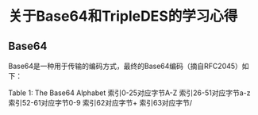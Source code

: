 ﻿# 关于Base64和TripleDES的学习心得

## Base64
Base64是一种用于传输的编码方式，最终的Base64编码（摘自RFC2045）如下：

Table 1: The Base64 Alphabet
索引0-25对应字节A-Z
索引26-51对应字节a-z
索引52-61对应字节0-9
索引62对应字节+
索引63对应字节/



